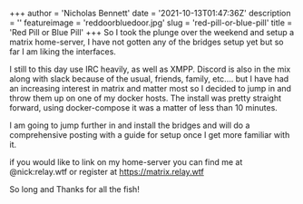 +++
author = 'Nicholas Bennett'
date = '2021-10-13T01:47:36Z'
description = ''
featureimage = 'reddoorbluedoor.jpg'
slug = 'red-pill-or-blue-pill'
title = 'Red Pill or Blue Pill'
+++
So I took the plunge over the weekend and setup a matrix home-server, I have not gotten any of the bridges setup yet but so far I am liking the interfaces.

I still to this day use IRC heavily, as well as XMPP. Discord is also in the mix along with slack because of the usual, friends, family, etc.... but I have had an increasing interest in matrix and matter most so I decided to jump in and throw them up on one of my docker hosts. The install was pretty straight forward, using docker-compose it was a matter of less than 10 minutes.

I am going to jump further in and install the bridges and will do a comprehensive posting with a guide for setup once I get more familiar with it.

if you would like to link on my home-server you can find me at @nick:relay.wtf or register at https://matrix.relay.wtf

So long and Thanks for all the fish!
